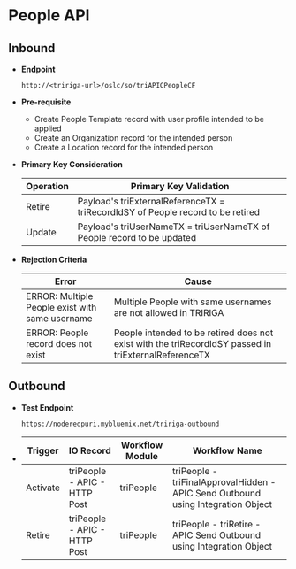 # People API


## Inbound

- **Endpoint**
  ```
  http://<tririga-url>/oslc/so/triAPICPeopleCF
  ```

- **Pre-requisite**
  
  - Create People Template record with user profile intended to be applied
  - Create an Organization record for the intended person
  - Create a Location record for the intended person

- **Primary Key Consideration**

  Operation | Primary Key Validation
  ---|---
  Retire | Payload's triExternalReferenceTX = triRecordIdSY of People record to be retired
  Update | Payload's triUserNameTX = triUserNameTX of People record to be updated
  
- **Rejection Criteria**

  Error | Cause
  ---|---
  ERROR: Multiple People exist with same username | Multiple People with same usernames are not allowed in TRIRIGA
  ERROR: People record does not exist | People intended to be retired does not exist with the triRecordIdSY passed in triExternalReferenceTX



## Outbound

- **Test Endpoint**
  ```
  https://noderedpuri.mybluemix.net/tririga-outbound
  ```
  
- Trigger | IO Record | Workflow Module | Workflow Name 
  ---|---|---|---
  Activate | triPeople - APIC - HTTP Post | triPeople | triPeople - triFinalApprovalHidden - APIC Send Outbound using Integration Object 
  Retire | triPeople - APIC - HTTP Post | triPeople | triPeople - triRetire - APIC Send Outbound using Integration Object 
  
